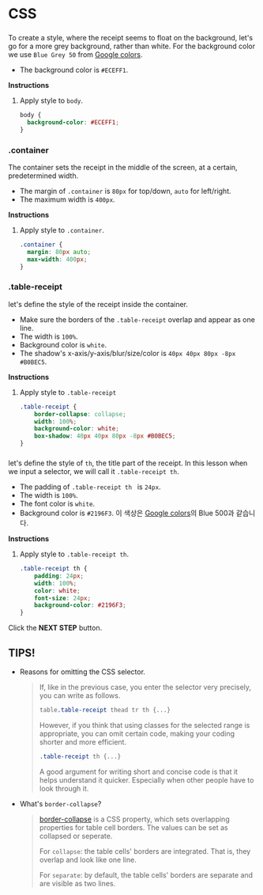 # CSS
### <body>
To create a style, where the receipt seems to float on the background, let's go for a more grey background, rather than white. For the background color we use `Blue Grey 50` from [Google colors][999]. 
* The background color is `#ECEFF1`.

**Instructions**
1. Apply style to `body`.
    ```css
    body {
      background-color: #ECEFF1;
    }
    ```



### .container
The container sets the receipt in the middle of the screen, at a certain, predetermined width. 
* The margin of `.container` is `80px` for top/down, `auto` for left/right.
* The maximum width is `400px`.

**Instructions**
1. Apply style to `.container`.
    ```css
    .container {
      margin: 80px auto;
      max-width: 400px;
    }
    ```



### .table-receipt

let's define the style of the receipt inside the container. 
* Make sure the borders of the `.table-receipt` overlap and appear as one line.
* The width is `100%`.
* Background color is `white`.
* The shadow's x-axis/y-axis/blur/size/color is `40px 40px 80px -8px #B0BEC5`.

**Instructions**
1. Apply style to `.table-receipt`
    ```css
    .table-receipt {
    	border-collapse: collapse;
    	width: 100%;
    	background-color: white;
    	box-shadow: 40px 40px 80px -8px #B0BEC5;
    }
    ```



### <th> 
let's define the style of `th`, the title part of the receipt. In this lesson when we input a selector, we will call it `.table-receipt th`. 
* The padding of `.table-receipt th ` is `24px`.
* The width is `100%`.
* The font color is `white`.
* Background color is `#2196F3`. 이 색상은 [Google colors][999]의 Blue 500과 같습니다.

**Instructions**
1. Apply style to `.table-receipt th`.

    ```css
    .table-receipt th {
    	padding: 24px;
    	width: 100%;
    	color: white;
    	font-size: 24px;
    	background-color: #2196F3;
    }
    ```


Click the **NEXT STEP** button.

 


## TIPS! 
* Reasons for omitting the CSS selector. 
    > If, like in the previous case, you enter the selector very precisely, you can write as follows.   
    > ```css
    > table.table-receipt thead tr th {...}
    > ```
    > However, if you think that using classes for the selected range is appropriate, you can omit certain code, making your coding shorter and more efficient. 
    > ```css
    > .table-receipt th {...}
    > ```
    > A good argument for writing short and concise code is that it helps understand it quicker. Especially when other people have to look through it.
* What's `border-collapse`?

    > [border-collapse][2] is a CSS property, which sets overlapping properties for table cell borders. The values can be set as collapsed or seperate. 
    >
    > For `collapse`: the table cells' borders are integrated. That is, they overlap and look like one line. 
    >
    > For `separate`: by default, the table cells' borders are separate and are visible as two lines. 

[1]: https://www.w3schools.com/cssref/css_selectors.asp
[2]: https://www.w3schools.com/CSSref/tryit.asp?filename=trycss_border-collapse
[999]: https://material.io/design/color/#color-usage-palettes
